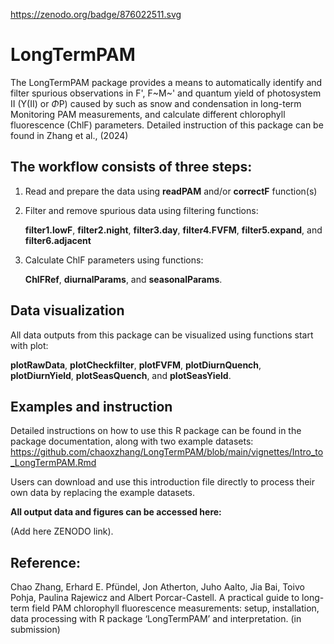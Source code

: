 <https://zenodo.org/badge/876022511.svg>

# LongTermPAM

The LongTermPAM package provides a means to automatically identify and filter spurious observations in F', F~M~' and quantum yield of photosystem II (Y(II) or $\Phi$P) caused by such as snow and condensation in long-term Monitoring PAM measurements, and calculate different chlorophyll fluorescence (ChlF) parameters. Detailed instruction of this package can be found in Zhang et al., (2024)

## The workflow consists of three steps:

1.  Read and prepare the data using **readPAM** and/or **correctF** function(s)

2.  Filter and remove spurious data using filtering functions:

    **filter1.lowF**, **filter2.night**, **filter3.day**, **filter4.FVFM**, **filter5.expand**, and **filter6.adjacent**

3.  Calculate ChlF parameters using functions:

    **ChlFRef**, **diurnalParams**, and **seasonalParams**.

## Data visualization

All data outputs from this package can be visualized using functions start with plot:

**plotRawData**, **plotCheckfilter**, **plotFVFM**, **plotDiurnQuench**, **plotDiurnYield**, **plotSeasQuench**, and **plotSeasYield**.

## Examples and instruction

Detailed instructions on how to use this R package can be found in the package documentation, along with two example datasets: <https://github.com/chaoxzhang/LongTermPAM/blob/main/vignettes/Intro_to_LongTermPAM.Rmd>

Users can download and use this introduction file directly to process their own data by replacing the example datasets.

**All output data and figures can be accessed here:**

(Add here ZENODO link).

## Reference:

Chao Zhang, Erhard E. Pfündel, Jon Atherton, Juho Aalto, Jia Bai, Toivo Pohja, Paulina Rajewicz and Albert Porcar-Castell. A practical guide to long-term field PAM chlorophyll fluorescence measurements: setup, installation, data processing with R package ‘LongTermPAM’ and interpretation. (in submission)
